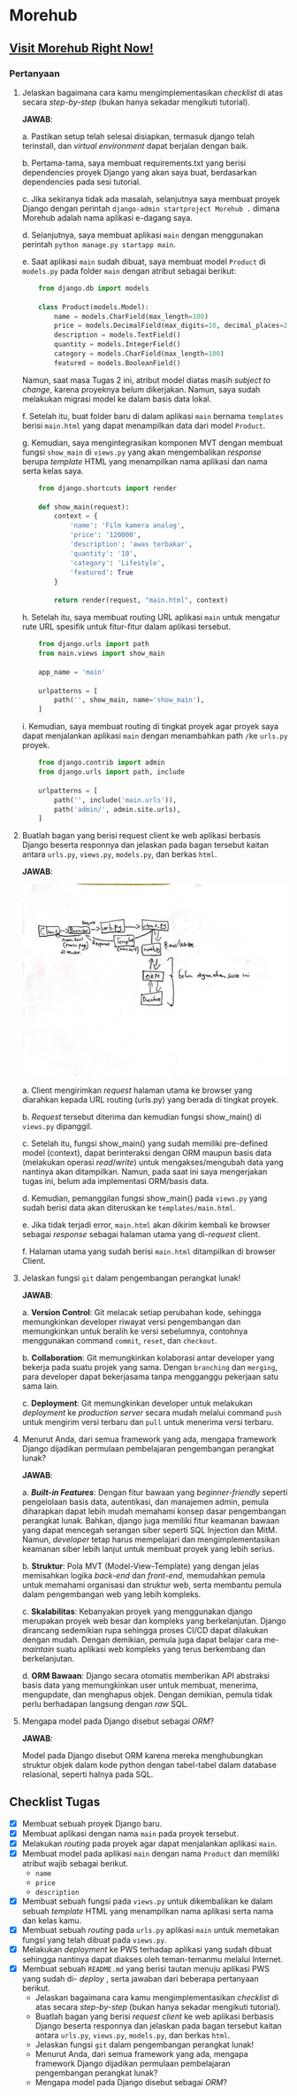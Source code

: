 # Morehub

## [Visit Morehub Right Now!](http://krisna-putra-morehub.pbp.cs.ui.ac.id/)

### Pertanyaan

1. Jelaskan bagaimana cara kamu mengimplementasikan _checklist_ di atas secara _step-by-step_ (bukan hanya sekadar mengikuti tutorial).

    **JAWAB**:

    a. Pastikan setup telah selesai disiapkan, termasuk django telah terinstall, dan _virtual environment_ dapat berjalan dengan baik.

    b. Pertama-tama, saya membuat requirements.txt yang berisi dependencies proyek Django yang akan saya buat, berdasarkan dependencies pada sesi tutorial.

    c. Jika sekiranya tidak ada masalah, selanjutnya saya membuat proyek Django dengan perintah `django-admin startproject Morehub .` dimana Morehub adalah nama aplikasi e-dagang saya.

    d. Selanjutnya, saya membuat aplikasi `main` dengan menggunakan perintah `python manage.py startapp main`.

    e. Saat aplikasi `main` sudah dibuat, saya membuat model `Product`  di `models.py` pada folder `main` dengan atribut sebagai berikut: 

    ```python
        from django.db import models

        class Product(models.Model):
            name = models.CharField(max_length=100)
            price = models.DecimalField(max_digits=10, decimal_places=2)
            description = models.TextField()
            quantity = models.IntegerField()
            category = models.CharField(max_length=100)
            featured = models.BooleanField()
    ```
    Namun, saat masa Tugas 2 ini, atribut model diatas masih _subject to change_, karena proyeknya belum dikerjakan. Namun, saya sudah melakukan migrasi model ke dalam basis data lokal.

    f. Setelah itu, buat folder baru di dalam aplikasi `main` bernama `templates` berisi `main.html` yang dapat menampilkan data dari model `Product`.

    g. Kemudian, saya mengintegrasikan komponen MVT dengan membuat fungsi `show_main` di `views.py` yang akan mengembalikan _response_ berupa _template_ HTML yang menampilkan nama aplikasi dan nama serta kelas saya.

    ```python
        from django.shortcuts import render

        def show_main(request):
            context = {
                'name': 'Film kamera analog',
                'price': '120000',
                'description': 'awas terbakar',
                'quantity': '10',
                'category': 'Lifestyle',
                'featured': True
            }

            return render(request, "main.html", context)
    ```

    h. Setelah itu, saya membuat routing URL aplikasi `main` untuk mengatur rute URL spesifik untuk fitur-fitur dalam aplikasi tersebut. 

    ```python
        from django.urls import path
        from main.views import show_main

        app_name = 'main'

        urlpatterns = [
            path('', show_main, name='show_main'),
        ]
    ```

    i. Kemudian, saya membuat routing di tingkat proyek agar proyek saya dapat menjalankan aplikasi `main` dengan menambahkan path `/`ke `urls.py` proyek.

    ```python
        from django.contrib import admin
        from django.urls import path, include

        urlpatterns = [
            path('', include('main.urls')),
            path('admin/', admin.site.urls),
        ]
    ```

2. Buatlah bagan yang berisi request client ke web aplikasi berbasis Django beserta responnya dan jelaskan pada bagan tersebut kaitan antara `urls.py`, `views.py`, `models.py`, dan berkas `html`.

    **JAWAB**:

    ![Diagram](diagram/diagram.jpg)

    a. Client mengirimkan _request_ halaman utama ke browser yang diarahkan kepada URL routing (urls.py) yang berada di tingkat proyek.

    b. _Request_ tersebut diterima dan kemudian fungsi show_main() di `views.py` dipanggil.

    c. Setelah itu, fungsi show_main() yang sudah memiliki pre-defined model (context), dapat berinteraksi dengan ORM maupun basis data (melakukan operasi _read_/_write_) untuk mengakses/mengubah data yang nantinya akan ditampilkan. Namun, pada saat ini saya mengerjakan tugas ini, belum ada implementasi ORM/basis data.

    d. Kemudian, pemanggilan fungsi show_main() pada `views.py` yang sudah berisi data akan diteruskan ke `templates/main.html`. 

    e. Jika tidak terjadi error, `main.html` akan dikirim kembali ke browser sebagai _response_ sebagai halaman utama yang di-_request_ client.

    f. Halaman utama yang sudah berisi `main.html` ditampilkan di browser Client.

3. Jelaskan fungsi `git` dalam pengembangan perangkat lunak!

    **JAWAB**:

    a. **Version Control**:
    Git melacak setiap perubahan kode, sehingga memungkinkan developer riwayat versi pengembangan dan memungkinkan untuk beralih ke versi sebelumnya, contohnya menggunakan command `commit`, `reset`, dan `checkout`.

    b. **Collaboration**:
    Git memungkinkan kolaborasi antar developer yang bekerja pada suatu projek yang sama. Dengan `branching` dan `merging`, para developer dapat bekerjasama tanpa mengganggu pekerjaan satu sama lain.

    c. **Deployment**:
    Git memungkinkan developer untuk melakukan _deployment_ ke _production server_ secara mudah melalui command `push` untuk mengirim versi terbaru dan `pull` untuk menerima versi terbaru.

4. Menurut Anda, dari semua framework yang ada, mengapa framework Django dijadikan permulaan pembelajaran pengembangan perangkat lunak?

    **JAWAB**:

    a. **_Built-in Features_**:
    Dengan fitur bawaan yang _beginner-friendly_ seperti pengelolaan basis data, autentikasi, dan manajemen admin, pemula diharapkan dapat lebih mudah memahami konsep dasar pengembangan perangkat lunak. Bahkan, django juga memiliki fitur keamanan bawaan yang dapat mencegah serangan siber seperti SQL Injection dan MitM. Namun, _developer_ tetap harus mempelajari dan mengimplementasikan keamanan siber lebih lanjut untuk membuat proyek yang lebih serius.

    b. **Struktur**:
    Pola MVT (Model-View-Template) yang dengan jelas memisahkan logika _back-end_ dan _front-end_, memudahkan pemula untuk memahami organisasi dan struktur web, serta membantu pemula dalam pengembangan web yang lebih kompleks.
    
    c. **Skalabilitas**:
    Kebanyakan proyek yang menggunakan django merupakan proyek web besar dan kompleks yang berkelanjutan. Django dirancang sedemikian rupa sehingga proses CI/CD dapat dilakukan dengan mudah. Dengan demikian, pemula juga dapat belajar cara me-_maintain_ suatu aplikasi web kompleks yang terus berkembang dan berkelanjutan.

    d. **ORM Bawaan**:
    Django secara otomatis memberikan API abstraksi basis data yang memungkinkan user untuk membuat, menerima, mengupdate, dan menghapus objek. Dengan demikian, pemula tidak perlu berhadapan langsung dengan _raw_ SQL. 

5. Mengapa model pada Django disebut sebagai _ORM_?

    **JAWAB**:

    Model pada Django disebut ORM karena mereka menghubungkan struktur objek dalam kode python dengan tabel-tabel dalam database relasional, seperti halnya pada SQL.


## Checklist Tugas

-   [x] Membuat sebuah proyek Django baru.
-   [x] Membuat aplikasi dengan nama `main` pada proyek tersebut.
-   [x] Melakukan _routing_ pada proyek agar dapat menjalankan aplikasi `main`.
-   [x] Membuat model pada aplikasi `main` dengan nama `Product` dan memiliki atribut wajib sebagai berikut.
    -   `name`
    -   `price`
    -   `description`
-   [x] Membuat sebuah fungsi pada `views.py` untuk dikembalikan ke dalam sebuah _template_ HTML yang menampilkan nama aplikasi serta nama dan kelas kamu.
-   [x] Membuat sebuah _routing_ pada `urls.py` aplikasi `main` untuk memetakan fungsi yang telah dibuat pada `views.py`.
-   [x] Melakukan _deployment_ ke PWS terhadap aplikasi yang sudah dibuat sehingga nantinya dapat diakses oleh teman-temanmu melalui Internet.
-   [x] Membuat sebuah `README.md` yang berisi tautan menuju aplikasi PWS yang sudah di- _deploy_ , serta jawaban dari beberapa pertanyaan berikut.
    -   Jelaskan bagaimana cara kamu mengimplementasikan _checklist_ di atas secara _step-by-step_ (bukan hanya sekadar mengikuti tutorial).
    -   Buatlah bagan yang berisi _request client_ ke web aplikasi berbasis Django beserta responnya dan jelaskan pada bagan tersebut kaitan antara `urls.py`, `views.py`, `models.py`, dan berkas `html`.
    -   Jelaskan fungsi `git` dalam pengembangan perangkat lunak!
    -   Menurut Anda, dari semua framework yang ada, mengapa framework Django dijadikan permulaan pembelajaran pengembangan perangkat lunak?
    -   Mengapa model pada Django disebut sebagai _ORM_?






